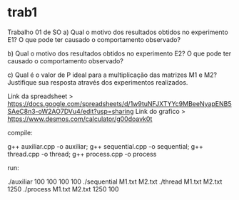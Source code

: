 # trab1
 Trabalho 01 de SO
a) Qual o motivo dos resultados obtidos no experimento E1? O que pode ter causado o comportamento observado?
 
b) Qual o motivo dos resultados obtidos no experimento E2? O que pode ter causado o comportamento observado?
 
c) Qual é o valor de P ideal para a multiplicação das matrizes M1 e M2? Justifique sua resposta através dos experimentos realizados.
 

Link da spreadsheet > https://docs.google.com/spreadsheets/d/1w9tuNFJXTYYc9MBeeNyapENB5SAeC8n3-oW2AO7DVu4/edit?usp=sharing
Link do grafico > https://www.desmos.com/calculator/g00doavk0t


compile:

g++ auxiliar.cpp -o auxiliar; g++ sequential.cpp -o sequential; g++ thread.cpp -o thread; g++ process.cpp -o process

run:

./auxiliar 100 100 100 100
./sequential M1.txt M2.txt
./thread M1.txt M2.txt 1250
./process M1.txt M2.txt 1250
 100 